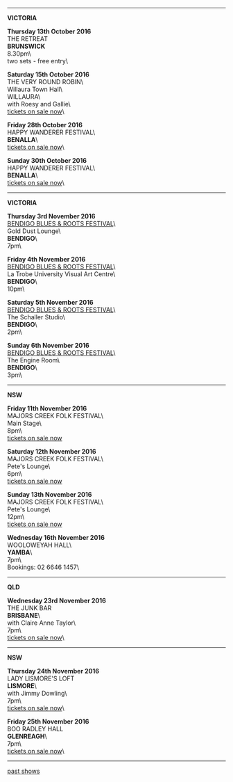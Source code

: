 * * * * *

**VICTORIA**  

**Thursday 13th October 2016**\
THE RETREAT\
**BRUNSWICK**\
8.30pm\    
two sets - free entry\  

**Saturday 15th October 2016**\
THE VERY ROUND ROBIN\    
Willaura Town Hall\    
WILLAURA\         
with Roesy and Gallie\    
[tickets on sale now](https://www.trybooking.com/Booking/BookingEventSummary.aspx?eid=225375)\  

**Friday 28th October 2016**\
HAPPY WANDERER FESTIVAL\    
**BENALLA**\    
[tickets on sale now](http://www.happywandererfestival.com/tickets-1/)\  

**Sunday 30th October 2016**\
HAPPY WANDERER FESTIVAL\    
**BENALLA**\    
[tickets on sale now](http://www.happywandererfestival.com/tickets-1/)\    

* * * * *

**VICTORIA**   

**Thursday 3rd November 2016**\
[BENDIGO BLUES & ROOTS FESTIVAL](http://www.bendigobluesandroots.com.au)\    
Gold Dust Lounge\    
**BENDIGO**\    
7pm\    

**Friday 4th November 2016**\
[BENDIGO BLUES & ROOTS FESTIVAL](http://www.bendigobluesandroots.com.au)\    
La Trobe University Visual Art Centre\    
**BENDIGO**\    
10pm\    

**Saturday 5th November 2016**\
[BENDIGO BLUES & ROOTS FESTIVAL](http://www.bendigobluesandroots.com.au)\    
The Schaller Studio\    
**BENDIGO**\    
2pm\    

**Sunday 6th November 2016**\
[BENDIGO BLUES & ROOTS FESTIVAL](http://www.bendigobluesandroots.com.au)\    
The Engine Room\    
**BENDIGO**\    
3pm\    

* * * * *

**NSW**  

**Friday 11th November 2016**\
MAJORS CREEK FOLK FESTIVAL\      
Main Stage\    
8pm\    
[tickets on sale now](http://majorscreekfestival.org/performers/)  

**Saturday 12th November 2016**\
MAJORS CREEK FOLK FESTIVAL\      
Pete's Lounge\    
6pm\    
[tickets on sale now](http://majorscreekfestival.org/performers/)  

**Sunday 13th November 2016**\
MAJORS CREEK FOLK FESTIVAL\      
Pete's Lounge\    
12pm\    
[tickets on sale now](http://majorscreekfestival.org/performers/)  
   
**Wednesday 16th November 2016**\
WOOLOWEYAH HALL\        
**YAMBA**\    
7pm\     
Bookings: 02 6646 1457\     

* * * * *

**QLD**  
  
**Wednesday 23rd November 2016**\
THE JUNK BAR\
**BRISBANE**\    
with Claire Anne Taylor\      
7pm\      
[tickets on sale now](http://thejunkbar.oztix.com.au/?Event=67484)\    

* * * * *

**NSW**  
  
**Thursday 24th November 2016**\
LADY LISMORE'S LOFT\
**LISMORE**\    
with Jimmy Dowling\      
7pm\      
[tickets on sale now](http://www.trybooking/com/NJOJ )\    

**Friday 25th November 2016**\
BOO RADLEY HALL\
**GLENREAGH**\    
7pm\    
[tickets on sale now](http://www.trybooking/com/NHJV)\    

* * * * *


[past shows](?p=shows/archive/)